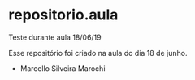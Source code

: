 # repositorio.aula
Teste durante aula 18/06/19

Esse repositório foi criado na aula do dia 18 de junho.

- Marcello Silveira Marochi
